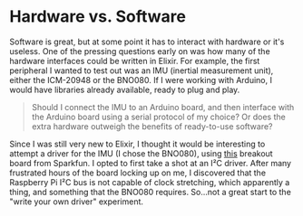 # Hardware vs. Software
Software is great, but at some point it has to interact with hardware or it's useless. One of the pressing questions early on was how many of the hardware interfaces could be written in Elixir. For example, the first peripheral I wanted to test out was an IMU (inertial measurement unit), either the ICM-20948 or the BNO080. If I were working with Arduino, I would have libraries already available, ready to plug and play. 
> Should I connect the IMU to an Arduino board, and then interface with the Arduino board using a serial protocol of my choice? Or does the extra hardware outweigh the benefits of ready-to-use software?<br>

Since I was still very new to Elixir, I thought it would be interesting to attempt a driver for the IMU (I chose the BNO080), using [this](https://www.sparkfun.com/products/14686) breakout board from Sparkfun. I opted to first take a shot at an I&#x00B2;C driver. After many frustrated hours of the board locking up on me, I discovered that the Raspberry Pi I&#x00B2;C bus is not capable of clock stretching, which apparently a thing, and something that the BNO080 requires. So...not a great start to the "write your own driver" experiment. 